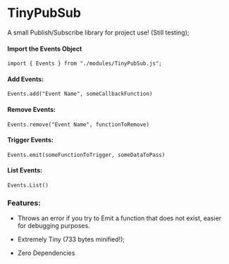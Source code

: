 # TinyPubSub
A small Publish/Subscribe library for project use! (Still testing);


#### Import the Events Object

`import { Events } from "./modules/TinyPubSub.js";`

#### Add Events:

`Events.add("Event Name", someCallbackFunction)`

#### Remove Events:

`Events.remove("Event Name", functionToRemove)`

#### Trigger Events:

`Events.emit(someFunctionToTrigger, someDataToPass)`

#### List Events:

`Events.List()`

### Features:
* Throws an error if you try to Emit a function that does not exist, easier for debugging purposes. 

* Extremely Tiny (733 bytes minified!);

*  Zero Dependencies

